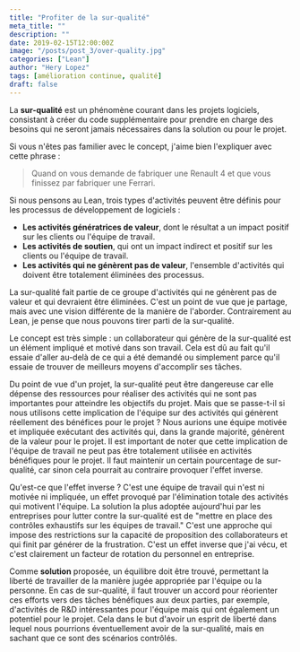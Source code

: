 ```yaml
---
title: "Profiter de la sur-qualité"
meta_title: ""
description: ""
date: 2019-02-15T12:00:00Z
image: "/posts/post_3/over-quality.jpg"
categories: ["Lean"]
author: "Hery Lopez"
tags: [amélioration continue, qualité]
draft: false
---
```


La **sur-qualité** est un phénomène courant dans les projets logiciels, consistant à créer du code supplémentaire pour prendre en charge des besoins qui ne seront jamais nécessaires dans la solution ou pour le projet.

Si vous n'êtes pas familier avec le concept, j'aime bien l'expliquer avec cette phrase :

> Quand on vous demande de fabriquer une Renault 4 et que vous finissez par fabriquer une Ferrari.

Si nous pensons au Lean, trois types d'activités peuvent être définis pour les processus de développement de logiciels :

- **Les activités génératrices de valeur**, dont le résultat a un impact positif sur les clients ou l'équipe de travail.
- **Les activités de soutien**, qui ont un impact indirect et positif sur les clients ou l'équipe de travail.
- **Les activités qui ne génèrent pas de valeur**, l'ensemble d'activités qui doivent être totalement éliminées des processus.

La sur-qualité fait partie de ce groupe d'activités qui ne génèrent pas de valeur et qui devraient être éliminées. C'est un point de vue que je partage, mais avec une vision différente de la manière de l'aborder. Contrairement au Lean, je pense que nous pouvons tirer parti de la sur-qualité.

Le concept est très simple : un collaborateur qui génère de la sur-qualité est un élément impliqué et motivé dans son travail. Cela est dû au fait qu'il essaie d'aller au-delà de ce qui a été demandé ou simplement parce qu'il essaie de trouver de meilleurs moyens d'accomplir ses tâches.

Du point de vue d'un projet, la sur-qualité peut être dangereuse car elle dépense des ressources pour réaliser des activités qui ne sont pas importantes pour atteindre les objectifs du projet. Mais que se passe-t-il si nous utilisons cette implication de l'équipe sur des activités qui génèrent réellement des bénéfices pour le projet ? Nous aurions une équipe motivée et impliquée exécutant des activités qui, dans la grande majorité, génèrent de la valeur pour le projet. Il est important de noter que cette implication de l'équipe de travail ne peut pas être totalement utilisée en activités bénéfiques pour le projet. Il faut maintenir un certain pourcentage de sur-qualité, car sinon cela pourrait au contraire provoquer l'effet inverse.

Qu'est-ce que l'effet inverse ? C'est une équipe de travail qui n'est ni motivée ni impliquée, un effet provoqué par l'élimination totale des activités qui motivent l'équipe. La solution la plus adoptée aujourd'hui par les entreprises pour lutter contre la sur-qualité est de "mettre en place des contrôles exhaustifs sur les équipes de travail." C'est une approche qui impose des restrictions sur la capacité de proposition des collaborateurs et qui finit par générer de la frustration. C'est un effet inverse que j'ai vécu, et c'est clairement un facteur de rotation du personnel en entreprise.

Comme **solution** proposée, un équilibre doit être trouvé, permettant la liberté de travailler de la manière jugée appropriée par l'équipe ou la personne. En cas de sur-qualité, il faut trouver un accord pour réorienter ces efforts vers des tâches bénéfiques aux deux parties, par exemple, d'activités de R&D intéressantes pour l'équipe mais qui ont également un potentiel pour le projet. Cela dans le but d'avoir un esprit de liberté dans lequel nous pourrions éventuellement avoir de la sur-qualité, mais en sachant que ce sont des scénarios contrôlés.